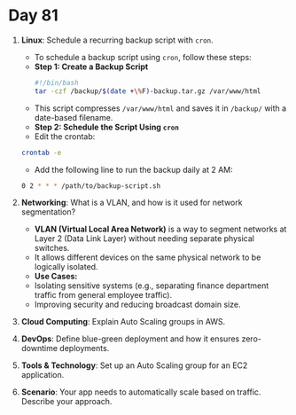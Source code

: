 # Day 81


1. **Linux**: Schedule a recurring backup script with `cron`.
   - To schedule a backup script using `cron`, follow these steps:

   * **Step 1: Create a Backup Script**
     ```sh
     #!/bin/bash
     tar -czf /backup/$(date +\%F)-backup.tar.gz /var/www/html
     ```
    - This script compresses `/var/www/html` and saves it in `/backup/` with a date-based filename.

   * **Step 2: Schedule the Script Using `cron`**
    - Edit the crontab:
     ```sh
     crontab -e
     ```
    - Add the following line to run the backup daily at 2 AM:
     ```sh
     0 2 * * * /path/to/backup-script.sh
     ```


2. **Networking**: What is a VLAN, and how is it used for network segmentation?
   - **VLAN (Virtual Local Area Network)** is a way to segment networks at Layer 2 (Data Link Layer) without needing separate physical switches.
   - It allows different devices on the same physical network to be logically isolated.
   - **Use Cases:**
    - Isolating sensitive systems (e.g., separating finance department traffic from general employee traffic).
    - Improving security and reducing broadcast domain size.


3. **Cloud Computing**: Explain Auto Scaling groups in AWS.

4. **DevOps**: Define blue-green deployment and how it ensures zero-downtime deployments.

5. **Tools & Technology**: Set up an Auto Scaling group for an EC2 application.

6. **Scenario**: Your app needs to automatically scale based on traffic. Describe your approach.


